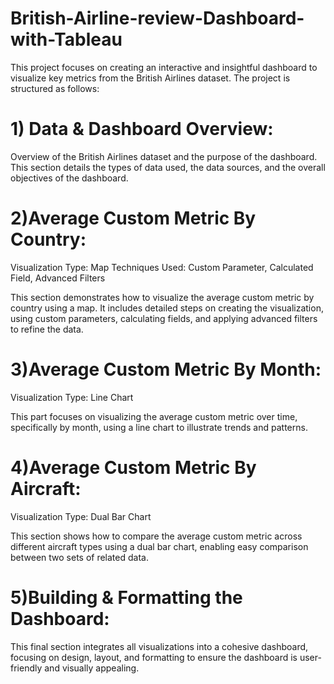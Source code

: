 # British-Airline-review-Dashboard-with-Tableau

This project focuses on creating an interactive and insightful dashboard to visualize key metrics from the British Airlines dataset. 
The project is structured as follows:

# 1) Data & Dashboard Overview:
Overview of the British Airlines dataset and the purpose of the dashboard. 
This section details the types of data used, the data sources, and the overall objectives of the dashboard.

# 2)Average Custom Metric By Country:
Visualization Type: Map
Techniques Used: Custom Parameter, Calculated Field, Advanced Filters

This section demonstrates how to visualize the average custom metric by country using a map. It includes detailed steps on creating the visualization, using custom parameters, calculating fields, and applying advanced filters to refine the data.

# 3)Average Custom Metric By Month:
Visualization Type: Line Chart

This part focuses on visualizing the average custom metric over time, specifically by month, using a line chart to illustrate trends and patterns.

# 4)Average Custom Metric By Aircraft:
Visualization Type: Dual Bar Chart

This section shows how to compare the average custom metric across different aircraft types using a dual bar chart, enabling easy comparison between two sets of related data.

# 5)Building & Formatting the Dashboard:
This final section integrates all visualizations into a cohesive dashboard, focusing on design, layout, and formatting to ensure the dashboard is user-friendly and visually appealing.
